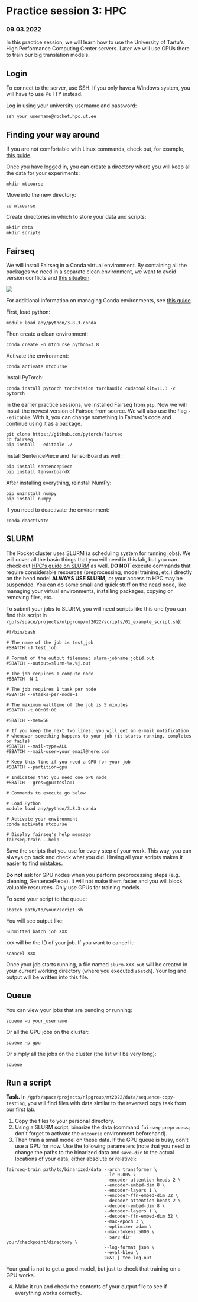 # Practice session 3: HPC

### 09.03.2022

In this practice session, we will learn how to use the University of Tartu's High Performance Computing Center servers. Later we will use GPUs there to train our big translation models.

## Login

To connect to the server, use SSH. If you only have a Windows system, you will have to use PuTTY instead.

Log in using your university username and password:

```
ssh your_username@rocket.hpc.ut.ee
```

## Finding your way around

If you are not comfortable with Linux commands, check out, for example, [this guide](https://maker.pro/linux/tutorial/basic-linux-commands-for-beginners).

Once you have logged in, you can create a directory where you will keep all the data for your experiments:

```
mkdir mtcourse
```

Move into the new directory:

```
cd mtcourse
```

Create directories in which to store your data and scripts:

```
mkdir data
mkdir scripts
```

## Fairseq

We will install Fairseq in a Conda virtual environment. By containing all the packages we need in a separate clean environment, we want to avoid version conflicts and [this situation](https://xkcd.com/1987/):

![](https://imgs.xkcd.com/comics/python_environment.png)

For additional information on managing Conda environments, see [this guide](https://docs.conda.io/projects/conda/en/latest/user-guide/tasks/manage-environments.html).

First, load python:

```
module load any/python/3.8.3-conda
```

Then create a clean environment:

```
conda create -n mtcourse python=3.8
```

Activate the environment:

```
conda activate mtcourse
```

Install PyTorch:

```
conda install pytorch torchvision torchaudio cudatoolkit=11.3 -c pytorch
```

In the earlier practice sessions, we installed Fairseq from `pip`.
Now we will install the newest version of Fairseq from source. We will also use
the flag `--editable`. With it, you can change something in Fairseq's code and
continue using it as a package.

```
git clone https://github.com/pytorch/fairseq
cd fairseq
pip install --editable ./
```

Install SentencePiece and TensorBoard as well:

```
pip install sentencepiece
pip install tensorboardX
```

After installing everything, reinstall NumPy:

```
pip uninstall numpy
pip install numpy
```

If you need to deactivate the environment:

```
conda deactivate
```

## SLURM

The Rocket cluster uses SLURM (a scheduling system for running jobs). We will cover all the basic things that you will need in this lab, but you can check out [HPC's guide on SLURM](https://hpc.ut.ee/en/guides/slurm/) as well. **DO NOT** execute commands that require considerable resources (preprocessing, model training, etc.) directly on the head node! **ALWAYS USE SLURM,** or your access to HPC may be suspended. You can do some small and quick stuff on the nead node, like managing your virtual environments, installing packages, copying or removing files, etc.

To submit your jobs to SLURM, you will need scripts like this one (you can find this script in `/gpfs/space/projects/nlpgroup/mt2022/scripts/01_example_script.sh`):

```
#!/bin/bash

# The name of the job is test_job
#SBATCH -J test_job

# Format of the output filename: slurm-jobname.jobid.out
#SBATCH --output=slurm-%x.%j.out

# The job requires 1 compute node
#SBATCH -N 1

# The job requires 1 task per node
#SBATCH --ntasks-per-node=1

# The maximum walltime of the job is 5 minutes
#SBATCH -t 00:05:00

#SBATCH --mem=5G

# If you keep the next two lines, you will get an e-mail notification
# whenever something happens to your job (it starts running, completes or fails)
#SBATCH --mail-type=ALL
#SBATCH --mail-user=your_email@here.com

# Keep this line if you need a GPU for your job
#SBATCH --partition=gpu

# Indicates that you need one GPU node
#SBATCH --gres=gpu:tesla:1

# Commands to execute go below

# Load Python
module load any/python/3.8.3-conda

# Activate your environment
conda activate mtcourse

# Display fairseq's help message
fairseq-train --help
```

Save the scripts that you use for every step of your work. This way, you can always go back and check what you did. Having all your scripts makes it easier to find mistakes.

**Do not** ask for GPU nodes when you perform preprocessing steps (e.g. cleaning, SentencePiece). It will not make them faster and you will block valuable resources. Only use GPUs for training models.

To send your script to the queue:

```
sbatch path/to/your/script.sh
```

You will see output like:

```
Submitted batch job XXX
```

`XXX` will be the ID of your job. If you want to cancel it:

```
scancel XXX
```

Once your job starts running, a file named `slurm-XXX.out` will be created in your current working directory (where you executed `sbatch`). Your log and output will be written into this file.

## Queue

You can view your jobs that are pending or running:

```
squeue -u your_username
```

Or all the GPU jobs on the cluster:

```
squeue -p gpu
```

Or simply all the jobs on the cluster (the list will be very long):

```
squeue
```

## Run a script

**Task.** In `/gpfs/space/projects/nlpgroup/mt2022/data/sequence-copy-testing`, you will find files with data similar to the reversed copy task from our first lab.

1. Copy the files to your personal directory.
2. Using a SLURM script, binarize the data (command `fairseq-preprocess`; don't forget to activate the `mtcourse` environment beforehand).
3. Then train a small model on these data. If the GPU queue is busy, don't use a GPU for now. Use the following parameters (note that you need to change the paths to the binarized data and `save-dir` to the actual locations of your data, either absolute or relative):

```
fairseq-train path/to/binarized/data --arch transformer \
                                     --lr 0.005 \
                                     --encoder-attention-heads 2 \
                                     --encoder-embed-dim 8 \
                                     --encoder-layers 1 \
                                     --encoder-ffn-embed-dim 32 \
                                     --decoder-attention-heads 2 \
                                     --decoder-embed-dim 8 \
                                     --decoder-layers 1 \
                                     --decoder-ffn-embed-dim 32 \
                                     --max-epoch 3 \
                                     --optimizer adam \
                                     --max-tokens 5000 \
                                     --save-dir your/checkpoint/directory \
                                     --log-format json \
                                     --eval-bleu \
                                     2>&1 | tee log.out
```

Your goal is not to get a good model, but just to check that training on a GPU works.

4. Make it run and check the contents of your output file to see if everything works correctly.
